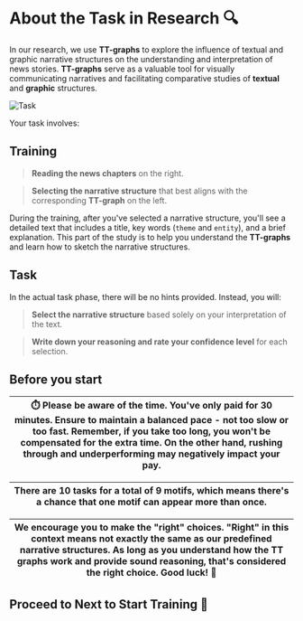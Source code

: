 # About the Task in Research 🔍

In our research, we use **TT-graphs** to explore the influence of textual and graphic narrative structures on the understanding and interpretation of news stories. **TT-graphs** serve as a valuable tool for visually communicating narratives and facilitating comparative studies of **textual** and **graphic** structures.

![Task](/user_study_narrative_sketch/images/task.png)

Your task involves:

## Training

> **Reading the news chapters** on the right.

> **Selecting the narrative structure** that best aligns with the corresponding **TT-graph** on the left.

During the training, after you've selected a narrative structure, you'll see a detailed text that includes a title, key words (`theme` and `entity`), and a brief explanation. This part of the study is to help you understand the **TT-graphs** and learn how to sketch the narrative structures.

## Task

In the actual task phase, there will be no hints provided. Instead, you will:

> **Select the narrative structure** based solely on your interpretation of the text.

> **Write down your reasoning and rate your confidence level** for each selection.

## Before you start

| ⏱️ Please be aware of the time. You've only paid for 30 minutes. Ensure to maintain a balanced pace - not too slow or too fast. Remember, if you take too long, you won't be compensated for the extra time. On the other hand, rushing through and underperforming may negatively impact your pay. |
| --------------------------------------------------------------------------------------------------------------------------------------------------------------------------------------------------------------------------------------------------------------------------------------------------- |

| There are 10 tasks for a total of 9 motifs, which means there's a chance that one motif can appear more than once. |
| ------------------------------------------------------------------------------------------------------------------ |

| We encourage you to make the "right" choices. "Right" in this context means not exactly the same as our predefined narrative structures. As long as you understand how the TT graphs work and provide sound reasoning, that's considered the right choice. Good luck! 🌟 |
| ------------------------------------------------------------------------------------------------------------------------------------------------------------------------------------------------------------------------------------------------------------------------ |

## Proceed to Next to Start Training 🚀
